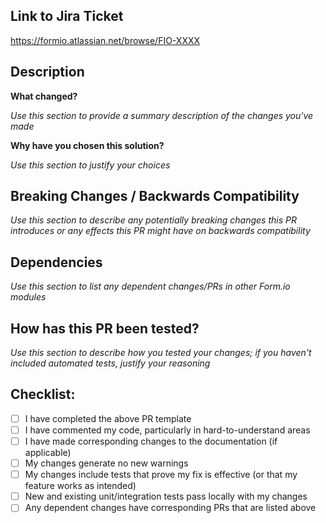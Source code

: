 ## Link to Jira Ticket

https://formio.atlassian.net/browse/FIO-XXXX

## Description

**What changed?**

_Use this section to provide a summary description of the changes you've made_

**Why have you chosen this solution?**

_Use this section to justify your choices_

## Breaking Changes / Backwards Compatibility

_Use this section to describe any potentially breaking changes this PR introduces or any effects this PR might have on backwards compatibility_

## Dependencies

_Use this section to list any dependent changes/PRs in other Form.io modules_

## How has this PR been tested?

_Use this section to describe how you tested your changes; if you haven't included automated tests, justify your reasoning_

## Checklist:

-   [ ] I have completed the above PR template
-   [ ] I have commented my code, particularly in hard-to-understand areas
-   [ ] I have made corresponding changes to the documentation (if applicable)
-   [ ] My changes generate no new warnings
-   [ ] My changes include tests that prove my fix is effective (or that my feature works as intended)
-   [ ] New and existing unit/integration tests pass locally with my changes
-   [ ] Any dependent changes have corresponding PRs that are listed above

